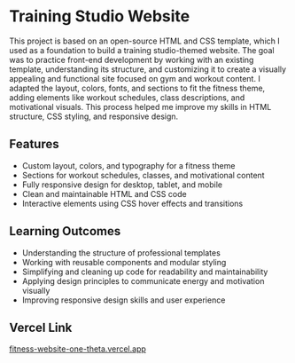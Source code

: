# Training Studio Website

This project is based on an open-source HTML and CSS template, which I used as a foundation to build a training studio-themed website. The goal was to practice front-end development by working with an existing template, understanding its structure, and customizing it to create a visually appealing and functional site focused on gym and workout content. I adapted the layout, colors, fonts, and sections to fit the fitness theme, adding elements like workout schedules, class descriptions, and motivational visuals. This process helped me improve my skills in HTML structure, CSS styling, and responsive design.

## Features
- Custom layout, colors, and typography for a fitness theme
- Sections for workout schedules, classes, and motivational content
- Fully responsive design for desktop, tablet, and mobile
- Clean and maintainable HTML and CSS code
- Interactive elements using CSS hover effects and transitions

## Learning Outcomes
- Understanding the structure of professional templates
- Working with reusable components and modular styling
- Simplifying and cleaning up code for readability and maintainability
- Applying design principles to communicate energy and motivation visually
- Improving responsive design skills and user experience

## Vercel Link
[fitness-website-one-theta.vercel.app](https://fitness-website-one-theta.vercel.app)
